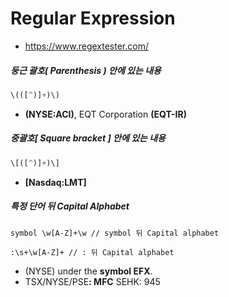 # Regular Expression
* https://www.regextester.com/

##### 둥근 괄호( Parenthesis ) 안에 있는 내용
```javascript
\(([^)]+)\)
```
* **(NYSE:ACI)**, EQT Corporation **(EQT-IR)**

##### 중괄호[ Square bracket ] 안에 있는 내용
```javascript
\[([^)]+)\]
```
* **[Nasdaq:LMT]**

##### 특정 단어 뒤 Capital Alphabet
```javscript
symbol \w[A-Z]+\w // symbol 뒤 Capital alphabet

:\s+\w[A-Z]+ // : 뒤 Capital alphabet
```
* (NYSE) under the **symbol EFX**.
* TSX/NYSE/PSE<strong>: MFC</strong> SEHK: 945
